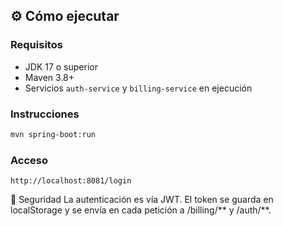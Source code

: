 ## ⚙️ Cómo ejecutar

### Requisitos

- JDK 17 o superior
- Maven 3.8+
- Servicios `auth-service` y `billing-service` en ejecución

### Instrucciones

```bash
mvn spring-boot:run
```
### Acceso
```http://localhost:8081/login```

🔐 Seguridad
La autenticación es vía JWT. El token se guarda en localStorage y se envía en cada petición a /billing/** y /auth/**.
